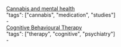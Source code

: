 [Cannabis and mental health](http://www.rcpsych.ac.uk/healthadvice/translations/hindi/cannabis.aspx)<br />
"tags": ["cannabis", "medication", "studies"]<br />
-<br />
[Cognitive Behavioural Therapy](http://www.rcpsych.ac.uk/healthadvice/translations/hindi/cbt.aspx)<br />
"tags": ["therapy", "cognitive", "psychiatry"]<br />
-<br />
